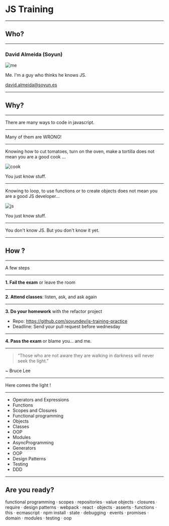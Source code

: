 # JS Training

---

## Who?

----

### David Almeida (Soyun)
![me](https://media.licdn.com/mpr/mpr/shrinknp_200_200/p/2/005/085/3c4/17517f0.jpg)

Me. I'm a guy who thinks he knows JS.

[david.almeida@soyun.es](david.almeida@soyun.es)

---

## Why?

----

There are many ways to code in javascript.

----

Many of them are WRONG!

----

Knowing how to cut tomatoes, turn on the oven, make a tortilla does not mean you are a good cook ...

![cook](http://findicons.com/files/icons/2770/ios_7_icons/128/cook.png)

You just know stuff.

----

Knowing to loop, to use functions or to create objects does not mean you are a good JS developer...

![js](https://cdn2.iconfinder.com/data/icons/file-types-8/32/js-javascript-filetype-document-file-128.png)

You just know stuff.

----

You don't know JS. But you don't know it yet.

---

## How ?

----

A few steps

----

**1. Fail the exam** or leave the room

----

**2. Attend classes**: listen, ask, and ask again

----

**3. Do your homework** with the refactor project

* Repo: https://github.com/soyundev/js-training-practice
* Deadline: Send your pull request before wednesday

----

**4. Pass the exam** or blame you... and me.

---

> “Those who are not aware they are walking in darkness will never seek the light.”

~ Bruce Lee

----

Here comes the light !

----

* Operators and Expressions
* Functions
* Scopes and Closures
* Functional programming
* Objects
* Classes
* OOP
* Modules
* AsyncProgramming
* Generators
* OOP
* Design Patterns
* Testing
* DDD

----

## Are you ready?

functional programming · scopes · repositories · value objects · closures · require ·  design patterns · webpack · react · objects · asserts · functions · this · ecmascript · npm install · state · debugging · events · promises · domain · modules · testing · oop
